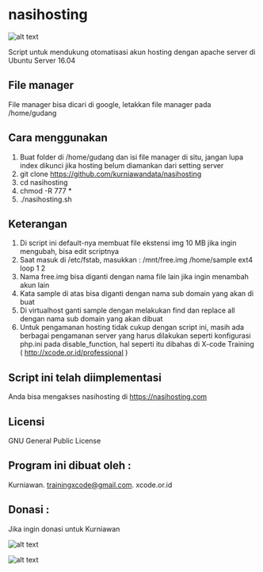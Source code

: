 # nasihosting

![alt text](http://xcode.or.id/04_small-logo.png)

Script untuk mendukung otomatisasi akun hosting dengan apache server di Ubuntu Server 16.04

File manager
------------
File manager bisa dicari di google, letakkan file manager pada /home/gudang

Cara menggunakan
----------------
1. Buat folder di /home/gudang dan isi file manager di situ, jangan lupa index dikunci jika hosting belum diamankan dari setting server
2. git clone https://github.com/kurniawandata/nasihosting
3. cd nasihosting
4. chmod -R 777 *
5. ./nasihosting.sh

Keterangan
----------
1. Di script ini default-nya membuat file ekstensi img 10 MB jika ingin mengubah, bisa edit scriptnya 
1. Saat masuk di /etc/fstab, masukkan : /mnt/free.img /home/sample ext4 loop 1 2
2. Nama free.img bisa diganti dengan nama file lain jika ingin menambah akun lain
3. Kata sample di atas bisa diganti dengan nama sub domain yang akan di buat
4. Di virtualhost ganti sample dengan melakukan find dan replace all dengan nama sub domain yang akan dibuat
5. Untuk pengamanan hosting tidak cukup dengan script ini, masih ada berbagai pengamanan server yang harus dilakukan seperti konfigurasi php.ini pada disable_function, hal seperti itu dibahas di X-code Training ( http://xcode.or.id/professional )

Script ini telah diimplementasi
-------------------------------
Anda bisa mengakses nasihosting di https://nasihosting.com

Licensi
------- 
GNU General Public License 


Program ini dibuat oleh :
--------------------------------------------
Kurniawan. trainingxcode@gmail.com. 
xcode.or.id


Donasi :
--------
Jika ingin donasi untuk Kurniawan

![alt text](http://xcodeserver.my.id/gofood.png)

![alt text](http://xcodeserver.my.id/gopay.png)
